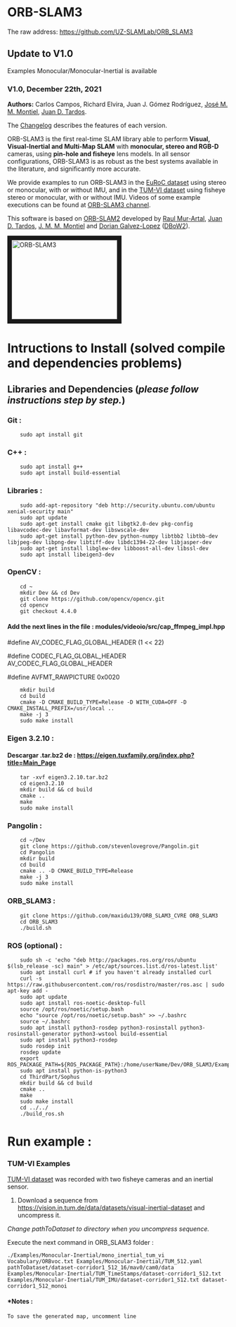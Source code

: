 # ORB-SLAM3
The raw address:
https://github.com/UZ-SLAMLab/ORB_SLAM3

## Update to V1.0

Examples Monocular/Monocular-Inertial is available

### V1.0, December 22th, 2021
**Authors:** Carlos Campos, Richard Elvira, Juan J. Gómez Rodríguez, [José M. M. Montiel](http://webdiis.unizar.es/~josemari/), [Juan D. Tardos](http://webdiis.unizar.es/~jdtardos/).

The [Changelog](https://github.com/UZ-SLAMLab/ORB_SLAM3/blob/master/Changelog.md) describes the features of each version.

ORB-SLAM3 is the first real-time SLAM library able to perform **Visual, Visual-Inertial and Multi-Map SLAM** with **monocular, stereo and RGB-D** cameras, using **pin-hole and fisheye** lens models. In all sensor configurations, ORB-SLAM3 is as robust as the best systems available in the literature, and significantly more accurate.

We provide examples to run ORB-SLAM3 in the [EuRoC dataset](http://projects.asl.ethz.ch/datasets/doku.php?id=kmavvisualinertialdatasets) using stereo or monocular, with or without IMU, and in the [TUM-VI dataset](https://vision.in.tum.de/data/datasets/visual-inertial-dataset) using fisheye stereo or monocular, with or without IMU. Videos of some example executions can be found at [ORB-SLAM3 channel](https://www.youtube.com/channel/UCXVt-kXG6T95Z4tVaYlU80Q).

This software is based on [ORB-SLAM2](https://github.com/raulmur/ORB_SLAM2) developed by [Raul Mur-Artal](http://webdiis.unizar.es/~raulmur/), [Juan D. Tardos](http://webdiis.unizar.es/~jdtardos/), [J. M. M. Montiel](http://webdiis.unizar.es/~josemari/) and [Dorian Galvez-Lopez](http://doriangalvez.com/) ([DBoW2](https://github.com/dorian3d/DBoW2)).

<a href="https://youtu.be/HyLNq-98LRo" target="_blank"><img src="https://img.youtube.com/vi/HyLNq-98LRo/0.jpg"
alt="ORB-SLAM3" width="240" height="180" border="10" /></a>

# Intructions to Install (solved compile and dependencies problems)

## Libraries and Dependencies (*please follow instructions step by step.*)

### Git :
```shell script
    sudo apt install git
```

### C++ :
```shell script
    sudo apt install g++
    sudo apt install build-essential
```

### Libraries :
```shell script
    sudo add-apt-repository "deb http://security.ubuntu.com/ubuntu xenial-security main"
    sudo apt update
    sudo apt-get install cmake git libgtk2.0-dev pkg-config libavcodec-dev libavformat-dev libswscale-dev
    sudo apt-get install python-dev python-numpy libtbb2 libtbb-dev libjpeg-dev libpng-dev libtiff-dev libdc1394-22-dev libjasper-dev
    sudo apt-get install libglew-dev libboost-all-dev libssl-dev
    sudo apt install libeigen3-dev
```

### OpenCV :
```shell script
    cd ~
    mkdir Dev && cd Dev
    git clone https://github.com/opencv/opencv.git
    cd opencv
    git checkout 4.4.0
```

#### Add the next lines in the file : modules/videoio/src/cap_ffmpeg_impl.hpp 

  #define AV_CODEC_FLAG_GLOBAL_HEADER (1 << 22)

  #define CODEC_FLAG_GLOBAL_HEADER AV_CODEC_FLAG_GLOBAL_HEADER

  #define AVFMT_RAWPICTURE 0x0020

```shell script
    mkdir build
    cd build
    cmake -D CMAKE_BUILD_TYPE=Release -D WITH_CUDA=OFF -D CMAKE_INSTALL_PREFIX=/usr/local ..
    make -j 3
    sudo make install
```

### Eigen 3.2.10 :

#### Descargar .tar.bz2 de : https://eigen.tuxfamily.org/index.php?title=Main_Page
```shell script
    tar -xvf eigen3.2.10.tar.bz2
    cd eigen3.2.10
    mkdir build && cd build
    cmake ..
    make
    sudo make install
```

### Pangolin :
```shell script
    cd ~/Dev
    git clone https://github.com/stevenlovegrove/Pangolin.git
    cd Pangolin 
    mkdir build 
    cd build 
    cmake .. -D CMAKE_BUILD_TYPE=Release 
    make -j 3 
    sudo make install
```

### ORB_SLAM3 :
```shell script
    git clone https://github.com/maxidu139/ORB_SLAM3_CVRE ORB_SLAM3
    cd ORB_SLAM3
    ./build.sh
```

### ROS (optional) :
```shell script
    sudo sh -c 'echo "deb http://packages.ros.org/ros/ubuntu $(lsb_release -sc) main" > /etc/apt/sources.list.d/ros-latest.list'
    sudo apt install curl # if you haven't already installed curl
    curl -s https://raw.githubusercontent.com/ros/rosdistro/master/ros.asc | sudo apt-key add -
    sudo apt update
    sudo apt install ros-noetic-desktop-full
    source /opt/ros/noetic/setup.bash
    echo "source /opt/ros/noetic/setup.bash" >> ~/.bashrc
    source ~/.bashrc
    sudo apt install python3-rosdep python3-rosinstall python3-rosinstall-generator python3-wstool build-essential
    sudo apt install python3-rosdep
    sudo rosdep init
    rosdep update
    export ROS_PACKAGE_PATH=${ROS_PACKAGE_PATH}:/home/userName/Dev/ORB_SLAM3/Examples_old/ROS
    sudo apt install python-is-python3
    cd ThirdPart/Sophus
    mkdir build && cd build
    cmake ..
    make
    sudo make install
    cd ../../
    ./build_ros.sh
```


# Run example :

### TUM-VI Examples
[TUM-VI dataset](https://vision.in.tum.de/data/datasets/visual-inertial-dataset) was recorded with two fisheye cameras and an inertial sensor.

1. Download a sequence from https://vision.in.tum.de/data/datasets/visual-inertial-dataset and uncompress it.

*Change pathToDataset to directory when you uncompress sequence.*

Execute the next command in ORB_SLAM3 folder :
```shell script
./Examples/Monocular-Inertial/mono_inertial_tum_vi Vocabulary/ORBvoc.txt Examples/Monocular-Inertial/TUM_512.yaml pathToDataset/dataset-corridor1_512_16/mav0/cam0/data Examples/Monocular-Inertial/TUM_TimeStamps/dataset-corridor1_512.txt Examples/Monocular-Inertial/TUM_IMU/dataset-corridor1_512.txt dataset-corridor1_512_monoi
```

#### *Notes :
    To save the generated map, uncomment line 
















